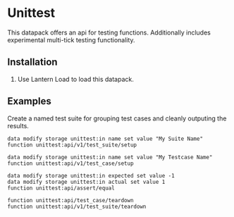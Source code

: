 # Unittest

This datapack offers an api for testing functions. Additionally includes experimental multi-tick testing functionality.

## Installation

1. Use Lantern Load to load this datapack.

## Examples
Create a named test suite for grouping test cases and cleanly outputing the results.

```mcfunction
data modify storage unittest:in name set value "My Suite Name"
function unittest:api/v1/test_suite/setup

data modify storage unittest:in name set value "My Testcase Name"
function unittest:api/v1/test_case/setup

data modify storage unittest:in expected set value -1
data modify storage unittest:in actual set value 1
function unittest:api/assert/equal

function unittest:api/test_case/teardown
function unittest:api/v1/test_suite/teardown
```

